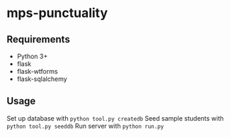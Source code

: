 # mps-punctuality

## Requirements
 * Python 3+
 * flask
 * flask-wtforms
 * flask-sqlalchemy

## Usage

Set up database with `python tool.py createdb`
Seed sample students with `python tool.py seeddb`
Run server with `python run.py`
